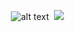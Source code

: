 
‎ ‎  ‎  ‎  ‎  ‎  ‎ ‎  ‎  ‎  ‎  ‎    ![alt text](https://files.catbox.moe/zrtdw3.gif)
‎  ![](https://komarev.com/ghpvc/?username=boothiIl&color=e22a1a&style=plastic&label=⌖&base=100)

